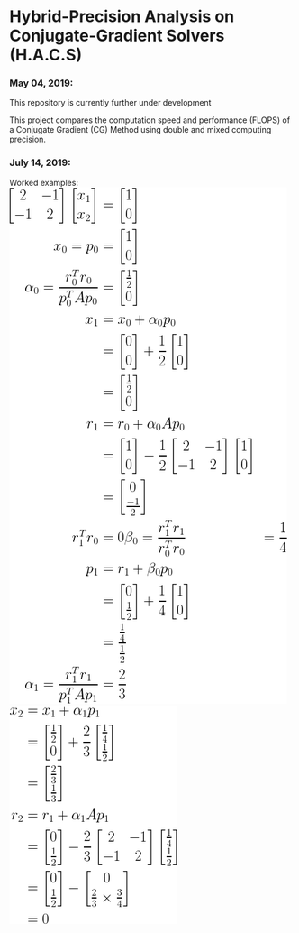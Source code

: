 # Hybrid-Precision Analysis on Conjugate-Gradient Solvers (H.A.C.S)

### May 04, 2019: ###
This repository is currently further under development

This project compares the computation speed and performance (FLOPS) of a Conjugate Gradient (CG) Method using double and mixed computing precision.
### July 14, 2019: ###
Worked examples:
<img src = "./images/CG_two_by_two_part01.png"><br />
<img src = "./images/CG_two_by_two_part02.png">




